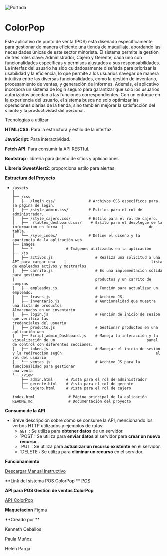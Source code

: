 ![Portada](https://i.imgur.com/UDujezt.jpeg)

# ColorPop

Este aplicativo de punto de venta (POS) está diseñado específicamente para gestionar de manera eficiente una tienda de maquillaje, abordando las necesidades únicas de este sector minorista. El sistema permite la gestión de tres roles clave: Administrador, Cajero y Gerente, cada uno con funcionalidades específicas y permisos ajustados a sus responsabilidades. La interfaz del usuario ha sido cuidadosamente diseñada para priorizar la usabilidad y la eficiencia, lo que permite a los usuarios navegar de manera intuitiva entre las diversas funcionalidades, como la gestión de inventario, procesamiento de ventas, y generación de informes. Además, el aplicativo incorpora un sistema de login seguro para garantizar que solo los usuarios autorizados accedan a las funciones correspondientes. Con un enfoque en la experiencia del usuario, el sistema busca no solo optimizar las operaciones diarias de la tienda, sino también mejorar la satisfacción del cliente y la productividad del personal.



Tecnologias a utilizar 



**HTML/CSS**: Para la estructura y estilo de la interfaz.

**JavaScript**: Para interactividad.

**Fetch API**: Para consumir la API RESTful.

**Bootstrap** : libreria para diseño de sitios y aplicaciones 

**Libreria SweetAlert2**: proporciona estilo para alertas 



**Estructura del Proyecto**

- ```
  /assets
  │
  ├── /css
  │   ├── /login.css/               # Archivos CSS específicos para la página de login.
  │   ├── /style_admin.css/         # Estilos para el rol de administrador. 
  │   ├── /style_cajero.css/        # Estilo para el rol de cajero.
  │   ├──  /tables_deshboard.css/    # Estilo para el desplegue de la informacion en forma  |   							       de tabla. 
  │   └── /syle_index/              # Define el diseño y la apariencia de la aplicación web
  ├── images
  │   └── *               # Imágenes utilizadas en la aplicación
  ├── /js
  │   ├── activos.js                   # Realiza una solicitud a una API para cargar una    |                                      lista de empleados activos y mostrarlos  
  │   ├── carrito.js                   # Es una implementación sólida para gestionar    	
  |									   productos y un carrito de compras
  │   ├── empleados.js                 # Función para actualizar un empleado.
  │   ├── frases.js                    # Archivo JS.  
  │   ├── inventario.js                # Auncionalidad que muestra una lista de productos  										Almacenados en un inventario
  │   ├── login.js                     # Función de inicio de sesión que verifica las    										   credenciales del usuario
  │   ├── producto.js                  # Gestionar productos en una aplicación web
  |   ├── Script_admin_Dashboard.js    # Maneja la interacción y la visualización de un    										panel de control con diferentes secciones.
  │   ├── token.js                     # Manejar el inicio de sesión y la redirección según 										 el rol del usuario
  │   └── ventas.js                    # Archivo JS para la funcionalidad para gestionar 										   una venta 
  └── /view
      ├── admin.html      # Vista para el rol de administrador
      ├── gerente.html    # Vista para el rol de gerente
      └── cajero.html     # Vista para el rol de cajero
  
  index.html               # Página principal de la aplicación
  README.md                # Documentación del proyecto
  ```

**Consumo de la API**

- Breve descripción sobre cómo se consume la API, mencionando los verbos HTTP utilizados y ejemplos de rutas:
  - `GET `: Se utiliza para **obtener datos** de un servidor.
  - `POST : Se utiliza para **enviar datos** al servidor para **crear un nuevo recurso**..
  - `PUT : Se utiliza para **actualizar un recurso existente** en el servidor.
  - `DELETE : Se utiliza para **eliminar un recurso** en el servidor.

**Funcionamiento**

[Descargar Manual Instructivo](Manual_Instructivo._ColorPop.pdf)

**Link del sistema POS ColorPop **
[POS](https://172.16.101.161)

**API para POS Gestión de ventas ColorPop**

[API_ColorPop](https://github.com/Alejandramzp/Proyecto_BACK_SpringBoot_MunozPaula-PargaHelen-CeballosKenneth.git)

**Maquetacion**
[Figma](https://embed.figma.com/design/QjZlq4RTtcSb59PIPMpuS7/Untitled?node-id=0-1&embed-host=share)


**Creado por **

Kenneth Ceballos

Paula Muñoz

Helen Parga





